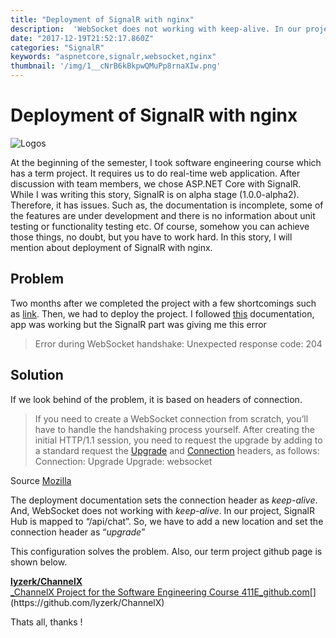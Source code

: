 ```yaml
---
title: "Deployment of SignalR with nginx"
description:  'WebSocket does not working with keep-alive. In our project, SignalR Hub is mapped to “/api/chat”. So, we have to add a new location and set the connection header as “upgrade”'
date: "2017-12-19T21:52:17.860Z"
categories: "SignalR"
keywords: "aspnetcore,signalr,websocket,nginx"
thumbnail: '/img/1__cNrB6kBkpwQMuPp8rnaXIw.png'
---
```


# Deployment of SignalR with nginx

![Logos](/img/1__cNrB6kBkpwQMuPp8rnaXIw.png)

At the beginning of the semester, I took software engineering course which has a term project. It requires us to do real-time web application. After discussion with team members, we chose ASP.NET Core with SignalR. While I was writing this story, SignalR is on alpha stage (1.0.0-alpha2). Therefore, it has issues. Such as, the documentation is incomplete, some of the features are under development and there is no information about unit testing or functionality testing etc. Of course, somehow you can achieve those things, no doubt, but you have to work hard. In this story, I will mention about deployment of SignalR with nginx.

## Problem

Two months after we completed the project with a few shortcomings such as [link](https://twitter.com/almozdmr/status/940992242449309703). Then, we had to deploy the project. I followed [this](https://docs.microsoft.com/en-us/aspnet/core/publishing/linuxproduction?tabs=aspnetcore2x) documentation, app was working but the SignalR part was giving me this error

> Error during WebSocket handshake: Unexpected response code: 204

## Solution

If we look behind of the problem, it is based on headers of connection.

> If you need to create a WebSocket connection from scratch, you’ll have to handle the handshaking process yourself. After creating the initial HTTP/1.1 session, you need to request the upgrade by adding to a standard request the [Upgrade](https://developer.mozilla.org/en-US/docs/Web/HTTP/Headers/Upgrade "The documentation about this has not yet been written; please consider contributing!") and [Connection](https://developer.mozilla.org/en-US/docs/Web/HTTP/Headers/Connection "The Connection general header controls whether or not the network connection stays open after the current transaction finishes. If the value sent is keep-alive, the connection is persistent and not closed, allowing for subsequent requests to the same server to be done.") headers, as follows: Connection: Upgrade Upgrade: websocket

Source [Mozilla](https://developer.mozilla.org/en-US/docs/Web/HTTP/Protocol_upgrade_mechanism#Upgrading_to_a_WebSocket_connection)

The deployment documentation sets the connection header as _keep-alive_. And, WebSocket does not working with _keep-alive_. In our project, SignalR Hub is mapped to “/api/chat”. So, we have to add a new location and set the connection header as “_upgrade_”

This configuration solves the problem. Also, our term project github page is shown below.

[**lyzerk/ChannelX**  
_ChannelX Project for the Software Engineering Course 411E_github.com](https://github.com/lyzerk/ChannelX "https://github.com/lyzerk/ChannelX")[](https://github.com/lyzerk/ChannelX)

Thats all, thanks !